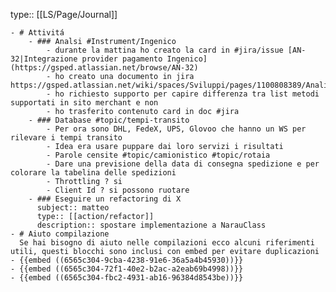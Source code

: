 type:: [[LS/Page/Journal]]

	- # Attivitá
		- ### Analsi #Instrument/Ingenico
			- durante la mattina ho creato la card in #jira/issue [AN-32|Integrazione provider pagamento Ingenico](https://gsped.atlassian.net/browse/AN-32)
			- ho creato una documento in jira https://gsped.atlassian.net/wiki/spaces/Sviluppi/pages/1100808389/Analisi+preliminare+documentazione+ufficiale+e+primo+accesso
			- ho richiesto supporto per capire differenza tra list metodi supportati in sito merchant e non
			- ho trasferito contenuto card in doc #jira
		- ### Database #topic/tempi-transito
			- Per ora sono DHL, FedeX, UPS, Glovoo che hanno un WS per rilevare i tempi transito
			- Idea era usare puppare dai loro servizi i risultati
			- Parole censite #topic/camionistico #topic/rotaia
			- Dare una previsione della data di consegna spedizione e per colorare la tabelina delle spedizioni
			- Throttling ? si
			- Client Id ? si possono ruotare
		- ### Eseguire un refactoring di X
		  subject:: matteo
		  type:: [[action/refactor]]
		  description:: spostare implementazione a NarauClass
	- # Aiuto compilazione
	  Se hai bisogno di aiuto nelle compilazioni ecco alcuni riferimenti utili, questi blocchi sono inclusi con embed per evitare duplicazioni
	- {{embed ((6565c304-9cba-4238-91e6-36a5a4b45930))}}
	- {{embed ((6565c304-72f1-40e2-b2ac-a2eab69b4998))}}
	- {{embed ((6565c304-fbc2-4931-ab16-96384d8543be))}}
